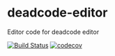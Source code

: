 # deadcode-editor
Editor code for deadcode editor

[![Build Status](https://travis-ci.org/jcd/deadcode-editor.svg?branch=master)](https://travis-ci.org/jcd/deadcode-editor)
[![codecov](https://codecov.io/gh/jcd/deadcode-editor/branch/master/graph/badge.svg)](https://codecov.io/gh/jcd/deadcode-editor)
